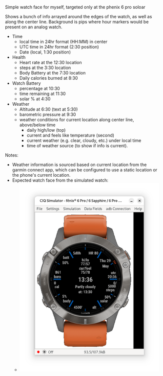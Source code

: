 Simple watch face for myself, targeted only at the phenix 6 pro soloar

Shows a bunch of info arrayed around the edges of the watch, as well as along the center line.
Background is pips where hour markers would be present on an analog watch.

- Time
  - local time in 24hr format (HH:MM) in center
  - UTC time in 24hr format (2:30 position)
  - Date (local, 1:30 position)
- Health
  - Heart rate at the 12:30 location
  - steps at the 3:30 location
  - Body Battery at the 7:30 location
  - Daily calories burned at 8:30
- Watch Battery 
  - percentage at 10:30
  - time remaining at 11:30
  - solar % at 4:30
- Weather
  - Altitude at 6:30 (text at 5:30)
  - barometric pressure at 9:30
  - weather conditions for current location along center line, above/below time
    - daily high/low (top)
    - current and feels like temperature (second)
    - current weather (e.g. clear, cloudy, etc.) under local time
    - time of weather source (to show if info is current).

Notes:
- Weather information is sourced based on current location from the garmin connect app, which can be configured to use a static location or the phone's current location.
- Expected watch face from the simulated watch:
  - ![watch_face](expected_face.png)


